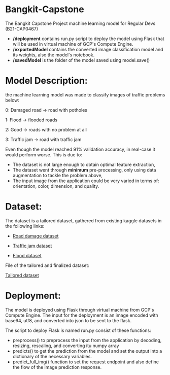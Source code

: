 # Bangkit-Capstone

The Bangkit Capstone Project machine learning model for Regular Devs (B21-CAP0467)

- **/deployment** contains run.py script to deploy the model using Flask that will be used in virtual machine of GCP's Compute Engine.
- **/exportedModel** contains the converted image classification model and its weights, also the model's notebook.
- **/savedModel** is the folder of the model saved using model.save()

# Model Description:

the machine learning model was made to classify images of traffic problems below:

0: Damaged road -> road with potholes

1: Flood -> flooded roads

2: Good -> roads with no problem at all

3: Traffic jam -> road with traffic jam


Even though the model reached 91% validation accuracy, in real-case it would perform worse. This is due to:

- The dataset is not large enough to obtain optimal feature extraction,
- The dataset went through **minimum** pre-processing, only using data augmentation to tackle the problem above,
- The input image from the application could be very varied in terms of: orientation, color, dimension, and quality.

# Dataset:

The dataset is a tailored dataset, gathered from existing kaggle datasets in the following links:

- [Road damage dataset](https://www.kaggle.com/prudhvignv/road-damage-classification-and-assessment)

- [Traffic jam dataset](https://www.kaggle.com/mashrukhzaman/banglanet)

- [Flood dataset](https://www.kaggle.com/saurabhshahane/roadway-flooding-image-dataset)

File of the tailored and finalized dataset: 

[Tailored dataset](https://drive.google.com/drive/folders/17pxXifl5BwvwuxBv7x_0X7WfOpoTDpNX?usp=sharing)


# Deployment:

The model is deployed using Flask through virtual machine from GCP's Compute Engine. The input for the deployment is an image encoded with base64, utf8, and converted into json to be sent to the flask.

The script to deploy Flask is named run.py consist of these functions:

- preprocess() to preprocess the input from the application by decoding, resizing, rescaling, and converting itu numpy array
- predicts() to get the prediction from the model and set the output into a dictionary of the necessary variables.
- predict_full_img() function to set the request endpoint and also define the flow of the image prediction response.
